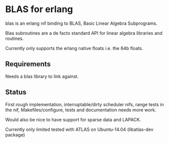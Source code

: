 BLAS for erlang
===============

blas is an erlang nif binding to BLAS, Basic Linear Algebra
Subprograms.

Blas subroutines are a de facto standard API for linear
algebra libraries and routines.

Currently only supports the erlang native floats i.e.
the 64b floats.

Requirements
------------

Needs a blas library to link against.


Status
------

First rough implementation, interruptable/dirty scheduler nifs, range tests in the
nif, Makefiles/configure, tests and documentation needs more work.

Would also be nice to have support for sparse data and LAPACK.

Currently only limited tested with ATLAS on Ubuntu-14.04 (libatlas-dev package)


